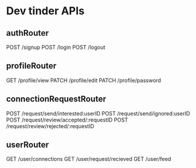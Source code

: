 # Dev tinder APIs

## authRouter

POST /signup
POST /login
POST /logout

## profileRouter

GET /profile/view
PATCH /profile/edit
PATCH /profile/password

## connectionRequestRouter

POST /request/send/interested:userID
POST /request/send/ignored:userID
POST /request/review/accepted/:requestID
POST /request/review/rejected/:requestID

## userRouter

GET /user/connections
GET /user/request/recieved
GET /user/feed
